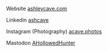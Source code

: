 
Website [ashleycave.com](https://ashleycave.com)

Linkedin [ashcave](https://www.linkedin.com/in/ashcave/)

Instagram (Photography) [acave.photos](https://www.instagram.com/acave.photos/)

Mastodon <a rel="me" target="_mastodon" href="https://universeodon.com/@AHollowedHunter">AHollowedHunter</a>
